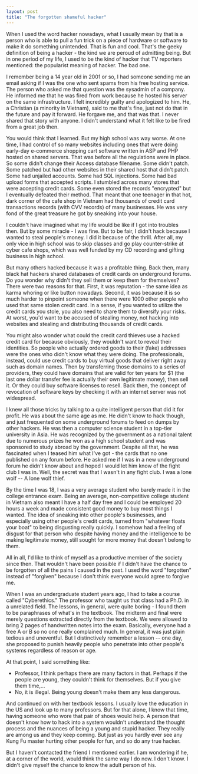 ```yaml
---
layout: post
title: "The forgotten shameful hacker"
---
```



When I used the word hacker nowadays, what I usually mean by that is a person who is able to pull a fun trick on a piece of hardware or software to make it do something unintended. That is fun and cool. That's the geeky definition of being a hacker - the kind we are peroud of admitting being. But in one period of my life, I used to be the kind of hacker that TV reporters mentioned: the popularist meaning of hacker. The bad one.

I remember being a 14 year old in 2001 or so, I had someone sending me an email asking if I was the one who sent spams from his free hosting service. The person who asked me that question was the sysadmin of a company. He informed me that he was fired from work because he hosted his server on the same infrastructure. I felt incredibly guilty and apologized to him. He, a Christian (a minority in Vietnam), said to me that's fine, just not do that in the future and pay it forward. He forgave me, and that was that. I never shared that story with anyone. I didn't understand what it felt like to be fired from a great job then.

You would think that I learned. But my high school was way worse. At one time, I had control of so many websites including ones that were doing early-day e-commerce shopping cart software written in ASP and PHP hosted on shared servers. That was before all the regulations were in place. So some didn't change their Access database filename. Some didn't patch. Some patched but had other websites in their shared host that didn't patch. Some had unjailed accounts. Some had SQL injections. Some had bad upload forms that accepted scripts. I stumbled across many stores that were accepting credit cards. Some even stored the records "encrypted" but I eventually defeated their method. That meant that one teenager in that hot, dark corner of the cafe shop in Vietnam had thousands of credit card transactions records (with CVV records) of many businesses. He was very fond of the great treasure he got by sneaking into your house.

I couldn't have imagined what my life would be like if I got into troubles then. But by some miracle - I was fine. But to be fair, I didn't hack because I wanted to steal people's money. I did it because of the thrill. After all, my only vice in high school was to skip classes and go play counter-strike at cyber cafe shops, which was well funded by my CD recording and gifting business in high school. 

But many others hacked because it was a profitable thing. Back then, many black hat hackers shared databases of credit cards on underground forums. Do you wonder why didn't they sell them or keep them for themselves? There were two reasons for that. First, it was reputation - the same idea as karma whoring or like button nowadays. Second, it was because it is so much harder to pinpoint someone when there were 1000 other people who used that same stolen credit card. In a sense, if you wanted to utilize the credit cards you stole, you also need to share them to diversify your risks. At worst, you'd want to be accused of stealing money, not hacking into websites and stealing and distributing thousands of credit cards. 

You might also wonder what could the credit card thieves use a hacked credit card for because obviously, they wouldn't want to reveal their identities. So people who actually ordered goods to their (fake) addresses were the ones who didn't know what they were doing. The professionals, instead, could use credit cards to buy virtual goods that deliver right away such as domain names. Then by transferring those domains to a series of providers, they could have domains that are valid for ten years for $1 (the last one dollar transfer fee is actually their own legitimate money), then sell it. Or they could buy software licenses to resell. Back then, the concept of revocation of software keys by checking it with an internet server was not widespread.

I knew all those tricks by talking to a quite intelligent person that did it for profit. He was about the same age as me. He didn't know to hack though, and just frequented on some underground forums to feed on dumps by other hackers. He was then a computer science student in a top-tier university in Asia. He was recognized by the government as a national talent due to numerous prizes he won as a high school student and was sponsored to study abroad by the government. Despite all that, he was fascinated when I teased him what I've got - the cards that no one published on any forum before. He asked me if I was in a new underground forum he didn't know about and hoped I would let him know of the fight club I was in. Well, the secret was that I wasn't in any fight club. I was a lone wolf -- A lone wolf thief.

By the time I was 18, I was a very average student who barely made it in the college entrance exam. Being an average, non-competitive college student in Vietnam also meant I have a half day free and I could be employed 20 hours a week and made consistent good money to buy most things I wanted. The idea of sneaking into other people's businesses, and especially using other people's credit cards, turned from "whatever floats your boat" to being disgusting really quickly. I somehow had a feeling of disgust for that person who despite having money and the intelligence to be making legitimate money, still sought for more money that doesn't belong to them. 

All in all, I'd like to think of myself as a productive member of the society since then. That wouldn't have been possible if I didn't have the chance to be forgotten of all the pains I caused in the past. I used the word "forgotten" instead of "forgiven" because I don't think everyone would agree to forgive me.

When I was an undergraduate student years ago, I had to take a course called "Cyberethics." The professor who taught us that class had a Ph.D. in a unrelated field. The lessons, in general, were quite boring - I found them to be paraphrases of what's in the textbook. The midterm and final were merely questions extracted directly from the textbook. We were allowed to bring 2 pages of handwritten notes into the exam. Basically, everyone had a free A or B so no one really complained much. In general, it was just plain tedious and uneventful. But I distinctively remember a lesson -- one day, she proposed to punish heavily people who penetrate into other people's systems regardless of reason or age.

At that point, I said something like:

- Professor, I think perhaps there are many factors in that. Perhaps if the people are young, they couldn't think for themselves. But if you give them time,...
- No, it is illegal. Being young doesn't make them any less dangerous.

And continued on with her textbook lessons. I usually love the education in the US and look up to many professors. But for that alone, I know that time, having someone who wore that pair of shoes would help. A person that doesn't know how to hack into a system wouldn't understand the thought process and the nuances of being a young and stupid hacker. They really are among us and they keep coming. But just as you hardly ever see any Kung Fu master hurting other people for fun, and so do any true hacker.

But I haven't contacted the friend I mentioned earlier. I am wondering if he, at a corner of the world, would think the same way I do now. I don't know. I didn't give myself the chance to know the adult person of his.

